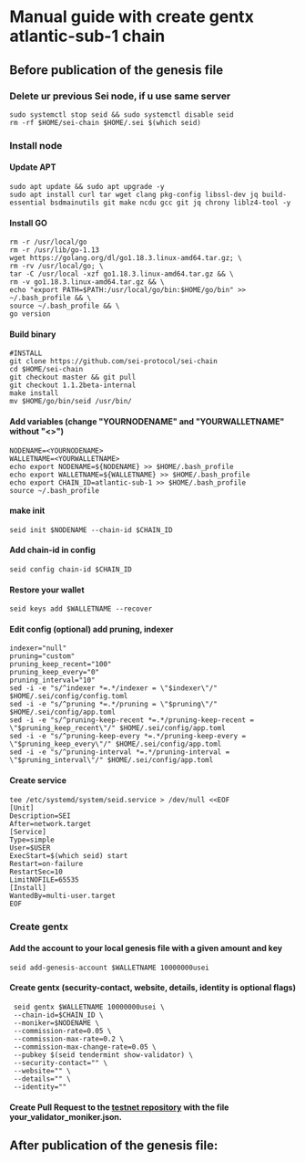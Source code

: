 # Manual guide with create gentx atlantic-sub-1 chain

## Before publication of the genesis file
### Delete ur previous Sei node, if u use same server
```
sudo systemctl stop seid && sudo systemctl disable seid
rm -rf $HOME/sei-chain $HOME/.sei $(which seid)
```
### Install node
#### Update APT
```
sudo apt update && sudo apt upgrade -y
sudo apt install curl tar wget clang pkg-config libssl-dev jq build-essential bsdmainutils git make ncdu gcc git jq chrony liblz4-tool -y
```
#### Install GO
```
rm -r /usr/local/go
rm -r /usr/lib/go-1.13
wget https://golang.org/dl/go1.18.3.linux-amd64.tar.gz; \
rm -rv /usr/local/go; \
tar -C /usr/local -xzf go1.18.3.linux-amd64.tar.gz && \
rm -v go1.18.3.linux-amd64.tar.gz && \
echo "export PATH=$PATH:/usr/local/go/bin:$HOME/go/bin" >> ~/.bash_profile && \
source ~/.bash_profile && \
go version
```
#### Build binary
```
#INSTALL
git clone https://github.com/sei-protocol/sei-chain
cd $HOME/sei-chain
git checkout master && git pull
git checkout 1.1.2beta-internal
make install
mv $HOME/go/bin/seid /usr/bin/
```
#### Add variables (change "YOURNODENAME" and "YOURWALLETNAME" without "<>")
```
NODENAME=<YOURNODENAME>
WALLETNAME=<YOURWALLETNAME>
echo export NODENAME=${NODENAME} >> $HOME/.bash_profile
echo export WALLETNAME=${WALLETNAME} >> $HOME/.bash_profile
echo export CHAIN_ID=atlantic-sub-1 >> $HOME/.bash_profile
source ~/.bash_profile
```
#### make init
```
seid init $NODENAME --chain-id $CHAIN_ID
```
#### Add chain-id in config
```
seid config chain-id $CHAIN_ID
```
#### Restore your wallet
```
seid keys add $WALLETNAME --recover
```
#### Edit config (optional) add pruning, indexer
```
indexer="null"
pruning="custom"
pruning_keep_recent="100"
pruning_keep_every="0"
pruning_interval="10"
sed -i -e "s/^indexer *=.*/indexer = \"$indexer\"/" $HOME/.sei/config/config.toml
sed -i -e "s/^pruning *=.*/pruning = \"$pruning\"/" $HOME/.sei/config/app.toml
sed -i -e "s/^pruning-keep-recent *=.*/pruning-keep-recent = \"$pruning_keep_recent\"/" $HOME/.sei/config/app.toml
sed -i -e "s/^pruning-keep-every *=.*/pruning-keep-every = \"$pruning_keep_every\"/" $HOME/.sei/config/app.toml
sed -i -e "s/^pruning-interval *=.*/pruning-interval = \"$pruning_interval\"/" $HOME/.sei/config/app.toml
```
#### Create service
```
tee /etc/systemd/system/seid.service > /dev/null <<EOF
[Unit]
Description=SEI
After=network.target
[Service]
Type=simple
User=$USER
ExecStart=$(which seid) start
Restart=on-failure
RestartSec=10
LimitNOFILE=65535
[Install]
WantedBy=multi-user.target
EOF
```
### Create gentx
#### Add the account to your local genesis file with a given amount and key
```
seid add-genesis-account $WALLETNAME 10000000usei
```
#### Create gentx (security-contact, website, details, identity is optional flags)
```
 seid gentx $WALLETNAME 10000000usei \
 --chain-id=$CHAIN_ID \
 --moniker=$NODENAME \
 --commission-rate=0.05 \
 --commission-max-rate=0.2 \
 --commission-max-change-rate=0.05 \
 --pubkey $(seid tendermint show-validator) \
 --security-contact="" \
 --website="" \
 --details="" \
 --identity=""
```
#### Create Pull Request to the [testnet repository](https://github.com/sei-protocol/testnet/tree/main/atlantic-subchains/atlantic-sub-1/gentx) with the file your_validator_moniker.json.

## After publication of the genesis file:
